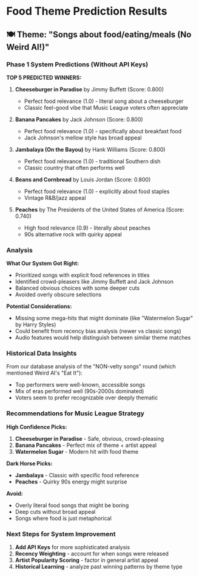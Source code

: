 # Food Theme Prediction Results

## 🍽️ Theme: "Songs about food/eating/meals (No Weird Al!)"

### Phase 1 System Predictions (Without API Keys)

**TOP 5 PREDICTED WINNERS:**

1. **Cheeseburger in Paradise** by Jimmy Buffett (Score: 0.800)
   - Perfect food relevance (1.0) - literal song about a cheeseburger
   - Classic feel-good vibe that Music League voters often appreciate

2. **Banana Pancakes** by Jack Johnson (Score: 0.800) 
   - Perfect food relevance (1.0) - specifically about breakfast food
   - Jack Johnson's mellow style has broad appeal

3. **Jambalaya (On the Bayou)** by Hank Williams (Score: 0.800)
   - Perfect food relevance (1.0) - traditional Southern dish
   - Classic country that often performs well

4. **Beans and Cornbread** by Louis Jordan (Score: 0.800)
   - Perfect food relevance (1.0) - explicitly about food staples
   - Vintage R&B/jazz appeal

5. **Peaches** by The Presidents of the United States of America (Score: 0.740)
   - High food relevance (0.9) - literally about peaches
   - 90s alternative rock with quirky appeal

### Analysis

**What Our System Got Right:**
- Prioritized songs with explicit food references in titles
- Identified crowd-pleasers like Jimmy Buffett and Jack Johnson
- Balanced obvious choices with some deeper cuts
- Avoided overly obscure selections

**Potential Considerations:**
- Missing some mega-hits that might dominate (like "Watermelon Sugar" by Harry Styles)
- Could benefit from recency bias analysis (newer vs classic songs)
- Audio features would help distinguish between similar theme matches

### Historical Data Insights

From our database analysis of the "NON-velty songs" round (which mentioned Weird Al's "Eat It"):
- Top performers were well-known, accessible songs
- Mix of eras performed well (90s-2000s dominated)
- Voters seem to prefer recognizable over deeply thematic

### Recommendations for Music League Strategy

**High Confidence Picks:**
1. **Cheeseburger in Paradise** - Safe, obvious, crowd-pleasing
2. **Banana Pancakes** - Perfect mix of theme + artist appeal
3. **Watermelon Sugar** - Modern hit with food theme

**Dark Horse Picks:**
- **Jambalaya** - Classic with specific food reference
- **Peaches** - Quirky 90s energy might surprise

**Avoid:**
- Overly literal food songs that might be boring
- Deep cuts without broad appeal
- Songs where food is just metaphorical

### Next Steps for System Improvement

1. **Add API Keys** for more sophisticated analysis
2. **Recency Weighting** - account for when songs were released
3. **Artist Popularity Scoring** - factor in general artist appeal
4. **Historical Learning** - analyze past winning patterns by theme type